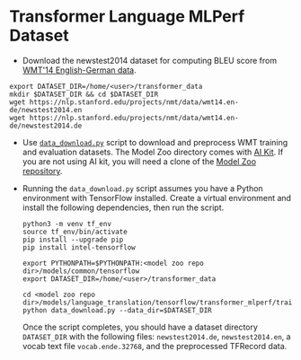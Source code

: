 # Transformer Language MLPerf Dataset

* Download the newstest2014 dataset for computing BLEU score from [WMT'14 English-German data](https://nlp.stanford.edu/projects/nmt/data/wmt14.en-de/).
```
export DATASET_DIR=/home/<user>/transformer_data
mkdir $DATASET_DIR && cd $DATASET_DIR
wget https://nlp.stanford.edu/projects/nmt/data/wmt14.en-de/newstest2014.en
wget https://nlp.stanford.edu/projects/nmt/data/wmt14.en-de/newstest2014.de
```

* Use [`data_download.py`](https://github.com/IntelAI/models/blob/master/models/language_translation/tensorflow/transformer_mlperf/training/fp32/transformer/data_download.py) script to download and preprocess WMT training and evaluation datasets.
The Model Zoo directory comes with [AI Kit](/docs/general/tensorflow/AIKit.md). If
you are not using AI kit, you will need a clone of the [Model Zoo repository](https://github.com/IntelAI/models).

* Running the `data_download.py` script assumes you have a Python environment with TensorFlow installed.
Create a virtual environment and install the following dependencies, then run the script.
    ```
    python3 -m venv tf_env
    source tf_env/bin/activate
    pip install --upgrade pip
    pip install intel-tensorflow
    
    export PYTHONPATH=$PYTHONPATH:<model zoo repo dir>/models/common/tensorflow
    export DATASET_DIR=/home/<user>/transformer_data
    
    cd <model zoo repo dir>/models/language_translation/tensorflow/transformer_mlperf/training/fp32/transformer
    python data_download.py --data_dir=$DATASET_DIR
    ```
    Once the script completes, you should have a dataset directory `DATASET_DIR` with the following files: `newstest2014.de`, `newstest2014.en`,
    a vocab text file `vocab.ende.32768`, and the preprocessed TFRecord data.
